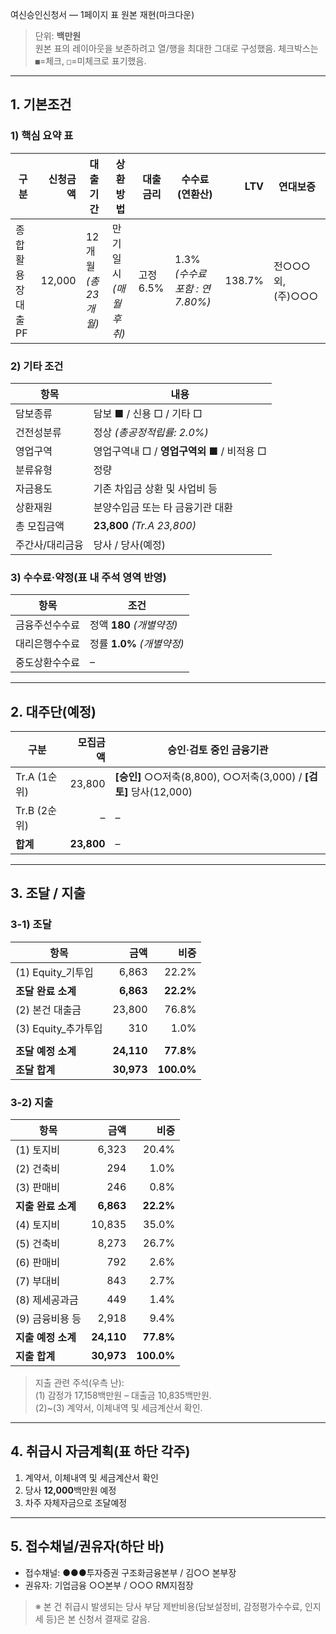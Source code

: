  여신승인신청서 — 1페이지 표 원본 재현(마크다운)

> 단위: **백만원**  
> 원본 표의 레이아웃을 보존하려고 열/행을 최대한 그대로 구성했음. 체크박스는 `■`=체크, `□`=미체크로 표기했음.

---

## 1. 기본조건

### 1) 핵심 요약 표

| 구분 | 신청금액 | 대출기간 | 상환방법 | 대출금리 | 수수료(연환산) | LTV | 연대보증 |
|---|---:|---|---|---|---|---:|---|
| 종합활용장대출 PF | 12,000 | 12개월 *(총 23개월)* | 만기일시 *(매월후취)* | 고정 6.5% | 1.3% *(수수료 포함 : 연 7.80%)* | 138.7% | 전○○○ 외, (주)○○○ |

### 2) 기타 조건

| 항목 | 내용 |
|---|---|
| 담보종류 | 담보 **■** / 신용 □ / 기타 □ |
| 건전성분류 | 정상 *(총공정적립률: 2.0%)* |
| 영업구역 | 영업구역내 □ / **영업구역외 ■** / 비적용 □ |
| 분류유형 | 정량 |
| 자금용도 | 기존 차입금 상환 및 사업비 등 |
| 상환재원 | 분양수입금 또는 타 금융기관 대환 |
| 총 모집금액 | **23,800** *(Tr.A 23,800)* |
| 주간사/대리금융 | 당사 / 당사(예정) |

### 3) 수수료·약정(표 내 주석 영역 반영)

| 항목 | 조건 |
|---|---|
| 금융주선수수료 | 정액 **180** *(개별약정)* |
| 대리은행수수료 | 정률 **1.0%** *(개별약정)* |
| 중도상환수수료 | – |

---

## 2. 대주단(예정)

| 구분 | 모집금액 | 승인·검토 중인 금융기관 |
|---|---:|---|
| Tr.A (1순위) | 23,800 | **[승인]** ○○저축(8,800), ○○저축(3,000) / **[검토]** 당사(12,000) |
| Tr.B (2순위) | – | – |
| **합계** | **23,800** | – |

---

## 3. 조달 / 지출

### 3-1) 조달

| 항목 | 금액 | 비중 |
|---|---:|---:|
| (1) Equity_기투입 | 6,863 | 22.2% |
| **조달 완료 소계** | **6,863** | **22.2%** |
| (2) 본건 대출금 | 23,800 | 76.8% |
| (3) Equity_추가투입 | 310 | 1.0% |
|  |  |  |
| **조달 예정 소계** | **24,110** | **77.8%** |
| **조달 합계** | **30,973** | **100.0%** |

### 3-2) 지출

| 항목 | 금액 | 비중 |
|---|---:|---:|
| (1) 토지비 | 6,323 | 20.4% |
| (2) 건축비 | 294 | 1.0% |
| (3) 판매비 | 246 | 0.8% |
| **지출 완료 소계** | **6,863** | **22.2%** |
| (4) 토지비 | 10,835 | 35.0% |
| (5) 건축비 | 8,273 | 26.7% |
| (6) 판매비 | 792 | 2.6% |
| (7) 부대비 | 843 | 2.7% |
| (8) 제세공과금 | 449 | 1.4% |
| (9) 금융비용 등 | 2,918 | 9.4% |
| **지출 예정 소계** | **24,110** | **77.8%** |
| **지출 합계** | **30,973** | **100.0%** |

> 지출 관련 주석(우측 난):  
> (1) 감정가 17,158백만원 – 대출금 10,835백만원.  
> (2)~(3) 계약서, 이체내역 및 세금계산서 확인.  

---

## 4. 취급시 자금계획(표 하단 각주)

1) 계약서, 이체내역 및 세금계산서 확인  
2) 당사 **12,000**백만원 예정  
3) 차주 자체자금으로 조달예정

---

## 5. 접수채널/권유자(하단 바)

- 접수채널: ●●●투자증권 구조화금융본부 / 김○○ 본부장  
- 권유자: 기업금융 ○○본부 / ○○○ RM지점장  

> ※ 본 건 취급시 발생되는 당사 부담 제반비용(담보설정비, 감정평가수수료, 인지세 등)은 본 신청서 결재로 갈음.

